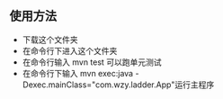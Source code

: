 ## 使用方法
- 下载这个文件夹
- 在命令行下进入这个文件夹
- 在命令行输入 mvn test 可以跑单元测试
- 在命令行下输入 mvn exec:java -Dexec.mainClass="com.wzy.ladder.App"运行主程序

